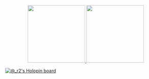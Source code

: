<!--- 
- 👋 Hi, I’m @ArturoEmmanuelToledoAguado
- 👀 I’m interested in ...
- 🌱 I’m currently learning ...
- 💞️ I’m looking to collaborate on ...
- 📫 How to reach me ...
--->

<!---
ArturoEmmanuelToledoAguado/ArturoEmmanuelToledoAguado is a ✨ special ✨ repository because its `README.md` (this file) appears on your GitHub profile.
You can click the Preview link to take a look at your changes.
--->

<div align="center">
  <a href="https://github.com/ArturoEmmanuelToledoAguado">
  <img height="180em" src="https://github-readme-stats.vercel.app/api?username=ArturoEmmanuelToledoAguado&show_icons=true&theme=chartreuse-dark&include_all_commits=true&count_private=true"/>
  <img height="180em" src="https://github-readme-stats.vercel.app/api/top-langs/?username=ArturoEmmanuelToledoAguado&layout=compact&langs_count=7&theme=chartreuse-dark"/>
</div>

  [![@_r2's Holopin board](https://holopin.me/_r2)](https://holopin.io/@_r2)
